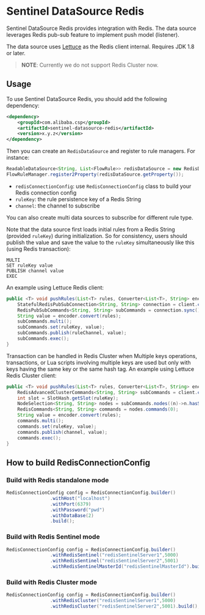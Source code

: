 # Sentinel DataSource Redis

Sentinel DataSource Redis provides integration with Redis. The data source leverages Redis pub-sub feature to implement push model (listener).

The data source uses [Lettuce](https://lettuce.io/) as the Redis client internal. Requires JDK 1.8 or later.

> **NOTE**: Currently we do not support Redis Cluster now.

## Usage

To use Sentinel DataSource Redis, you should add the following dependency:

```xml
<dependency>
    <groupId>com.alibaba.csp</groupId>
    <artifactId>sentinel-datasource-redis</artifactId>
    <version>x.y.z</version>
</dependency>

```

Then you can create an `RedisDataSource` and register to rule managers.
For instance:

```java
ReadableDataSource<String, List<FlowRule>> redisDataSource = new RedisDataSource<List<FlowRule>>(redisConnectionConfig, ruleKey, channel, flowConfigParser);
FlowRuleManager.register2Property(redisDataSource.getProperty());
```

- `redisConnectionConfig`: use `RedisConnectionConfig` class to build your Redis connection config
- `ruleKey`: the rule persistence key of a Redis String
- `channel`: the channel to subscribe

You can also create multi data sources to subscribe for different rule type.

Note that the data source first loads initial rules from a Redis String (provided `ruleKey`) during initialization.
So for consistency, users should publish the value and save the value to the `ruleKey` simultaneously like this (using Redis transaction):

```
MULTI
SET ruleKey value
PUBLISH channel value
EXEC
```

An example using Lettuce Redis client:

```java
public <T> void pushRules(List<T> rules, Converter<List<T>, String> encoder) {
    StatefulRedisPubSubConnection<String, String> connection = client.connectPubSub();
    RedisPubSubCommands<String, String> subCommands = connection.sync();
    String value = encoder.convert(rules);
    subCommands.multi();
    subCommands.set(ruleKey, value);
    subCommands.publish(ruleChannel, value);
    subCommands.exec();
}
```

Transaction can be handled in Redis Cluster when Multiple keys operations, transactions, or Lua scripts involving multiple keys are used but only with keys having the same key or the same hash tag.
An example using Lettuce Redis Cluster client:

```java
public <T> void pushRules(List<T> rules, Converter<List<T>, String> encoder) {
    RedisAdvancedClusterCommands<String, String> subCommands = client.connect().sync();
    int slot = SlotHash.getSlot(ruleKey);
    NodeSelection<String, String> nodes = subCommands.nodes((n)->n.hasSlot(slot));
    RedisCommands<String, String> commands = nodes.commands(0);
    String value = encoder.convert(rules);
    commands.multi();
    commands.set(ruleKey, value);
    commands.publish(channel, value);
    commands.exec();
}
```

## How to build RedisConnectionConfig

### Build with Redis standalone mode

```java
RedisConnectionConfig config = RedisConnectionConfig.builder()
                .withHost("localhost")
                .withPort(6379)
                .withPassword("pwd")
                .withDataBase(2)
                .build();

```

### Build with Redis Sentinel mode

```java
RedisConnectionConfig config = RedisConnectionConfig.builder()
                .withRedisSentinel("redisSentinelServer1",5000)
                .withRedisSentinel("redisSentinelServer2",5001)
                .withRedisSentinelMasterId("redisSentinelMasterId").build();
```

### Build with Redis Cluster mode

```java
RedisConnectionConfig config = RedisConnectionConfig.builder()
                .withRedisCluster("redisSentinelServer1",5000)
                .withRedisCluster("redisSentinelServer2",5001).build();
```
